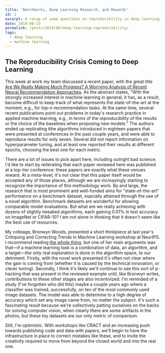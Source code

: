 ```yaml
---
title: 'Benchmarks, Deep Learning Research, and Rewards'
id: 2
excerpt: A recap of some questions on reproducibility in deep learning.
date: 2019-08-13
permalink: /posts/2019/08/deep-learning-reproducibility/
tags:
  - deep learning
  - machine learning
---
```


## The Reproducibility Crisis Coming to Deep Learning

This week at work my team discussed a recent paper, with the great title [Are We Really Making Much Progress? A Worrying Analysis of Recent Neural Recommendation Approaches](https://arxiv.org/abs/1907.06902). As the abstract states, "With the strongly increased interest in machine learning in general, it has, as a result, become difficult to keep track of what represents the state-of-the-art at the moment, e.g., for top-n recommendation tasks. At the same time, several recent publications point out problems in today's research practice in applied machine learning, e.g., in terms of the reproducibility of the results or the choice of the baselines when proposing new models." The authors ended up replicating tthe algorithms introduced in eighteen papers that were presented at conferences in the past couple years, and were able to reproduce results for only seven. Several did not report information on hyperparameter tuning, and at least one reported their results at different epochs, choosing the best one for each metric.

There are a lot of issues to pick apart here, including outright bad science. I'd like to start by reiterating that each paper reviewed here was published at a top-tier conference: these papers are exactly what these venues reward. At a meta-level, it's not clear that this paper itself would be accepted any of those places, although we are increasingly starting to recognize the importance of this methodology work. By and large, the research that is most prominent and well-funded aims for "state-of-the-art" performance on a benchmark dataset, espcially attained through the use of a novel algorithm. Benchmark datasets are wonderful for allowing comparable model evaluations. But what are we really achieving with dozens of slightly tweaked algorithms, each gaining 0.01% in test accuracy on ImageNet or CIFAR-10? I am not alone in thinking that it doesn't seem like the best use of resources.

My colleage, Bronwyn Woods, presented a short thinkpiece at last year's Critiquing and Correcting Trends in Machine Learning workshop at NeurIPS. I recommend reading [the whole thing](https://arxiv.org/abs/1812.01495), but one of her main arguments was that—if a machine learning task is a combination of data, an algorithm, and a target—the only real exploration is done in the algorithm space, to our detriment. Firstly, with the novel work presented it's often not clear _where_ the gain is coming from (whether it is caused by the technical innovation, or clever tuning). Secondly, I think it's likely we'll continue to see this sort of p-hacking that was present in the reviewed example until, like Bronwyn writes, contributions to these other stages are also incentivized. I'm reminded of a study (I've forgotten who did this) maybe a couple years ago where a classifier was trained, successfully, on ten of the most commonly used image datasets. The model was able to determine to a high degree of accuracy which set any image came from, no matter the subject. It's such a fascinating result because we're collectively patting ourselves on the backs for solving computer vision, when clearly there are some artifacts in the photos, but these toy datasets are our only metric of comparison.

Still, I'm optimistic. With workshops like CRACT and an increasing push towards publishing code and data with papers, we'll begin to have the infrastructure in place to correct mistakes like these, and to invite the creativity required to move from beyond the closed world and into the real one.
